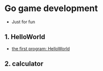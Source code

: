 # Go game development
* Just for fun 

## 1. HelloWorld
* [the first program: HelloWorld](#HelloWorld)
## 2. calculator
